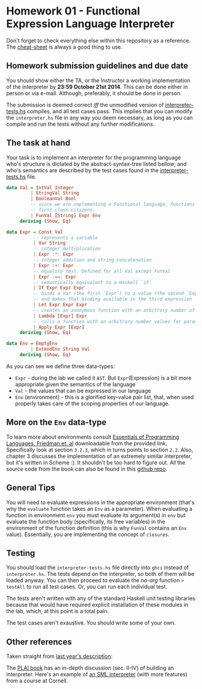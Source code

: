 Homework 01 - Functional Expression Language Interpreter
===============================================================================

Don't forget to check everything else within this repository as a reference. The [cheat-sheet](../../haskell-cheat-sheet.md) is always a good thing to use.  


Homework submission guidelines and due date
-------------------------------------------------------------
You should show either the TA, or the Instructor a working implementation of the interpreter by **__23:59 October 21st 2014__**. This can be done either in person or via e-mail. Although, preferably, it should be done in person.

The submission is deemed correct *_iff_* the unmodified version of [interpreter-tests.hs](./interpreter-tests.hs) compiles, and all test cases pass. This implies that you can modify the `interpreter.hs` file in any way you deem necessary, as long as you can compile and run the tests without any further modifications.


The task at hand
-------------------------------------------------------------

Your task is to implement an interpreter for the programming language who's structure is dictated by the abstract-syntax-tree listed bellow; and who's semantics are described by the test cases found in the [interpreter-tests.hs](./interpreter-tests.hs) file.

```Haskell
data Val = IntVal Integer
         | StringVal String
         | BooleanVal Bool
         -- since we are implementing a Functional language, functions are
         -- first class citizens.
         | FunVal [String] Expr Env
     deriving (Show, Eq)

data Expr = Const Val
          -- represents a variable
          | Var String
          -- integer multiplication
          | Expr :*: Expr 
          -- integer addition and string concatenation
          | Expr :+: Expr 
          -- equality test. Defined for all Val except FunVal
          | Expr :==: Expr 
          -- semantically equivalent to a Haskell `if`
          | If Expr Expr Expr
          -- binds a Var (the first `Expr`) to a value (the second `Expr`), 
          -- and makes that binding available in the third expression
          | Let Expr Expr Expr
          -- creates an anonymous function with an arbitrary number of parameters
          | Lambda [Expr] Expr 
          -- calls a function with an arbitrary number values for parameters
          | Apply Expr [Expr]
     deriving (Show, Eq)

data Env = EmptyEnv
         | ExtendEnv String Val
     deriving (Show, Eq)
```


As you can see we define three data-types:
  * `Expr` - during the lab we called it `AST`. But `Expr`(Expression) is a bit more appropriate given the semantics of the language
  * `Val` - the values that can be expressed in our language
  * `Env` (environment) - this is a glorified key-value pair list, that, when used properly takes care of the scoping properties of our language.  



More on the `Env` data-type
-------------------------------------------------------------

To learn more about environments consult [Essentials of Programming Languages, Friedman et. al](http://truly-free.org/ebook.php?book=Friedman%2C%20Wand%2C%20Haynes%20-%20Essentials%20of%20Programming%20Languages&list=a&nr=449&cat=n) downloadable from the provided link. Specifically look at section `3.2.3`, which in turns points to section `2.2`. Also, chapter 3 discusses the implementation of an extremely similar interpreter, but it's written in Scheme :). It shouldn't be too hard to figure out. All the source code from the book can also be found in this [github repo](https://github.com/mwand/eopl3).  



General Tips
-------------------------------------------------------------

You will need to evaluate expressions in the appropriate environment (that's why the `evaluate` function takes an `Env` as a parameter). When evaluating a function in environment `env` you must evaluate its argument(s) in `env` but evaluate the function body (specifically, its free variables) in the environment of the function definition (this is why `FunVal` contains an `Env` value). Essentially, you are implementing the concept of `closures`.


Testing
-------------------------------------------------------------

You should load the `interpreter-tests.hs` file directly into `ghci` instead of `interpreter.hs`. The tests depend on the interpreter, so both of them will be loaded anyway.  You can then proceed to evaluate the *no-arg* function `> testAll` to run all test cases. Or, you can run each individual test.  

The tests aren't written with any of the standard Haskell unit testing libraries because that would have required explicit installation of these modules in the lab, which, at this point is a total pain.  

The test cases aren't exaustive. You should write some of your own.


Other references
-------------------------------------------------------------

Taken straight from [last year's description](http://bigfoot.cs.upt.ro/~marius/curs/plda/2013/hw1.html):

The [PLAI book](http://cs.brown.edu/~sk/Publications/Books/ProgLangs/) has an in-depth discussion (sec. II-IV) of building an interpreter. Here's an example of [an SML interpreter](http://www.cs.cornell.edu/courses/cs312/2005sp/lectures/lec17.asp) (with more features) from a course at Cornell.
